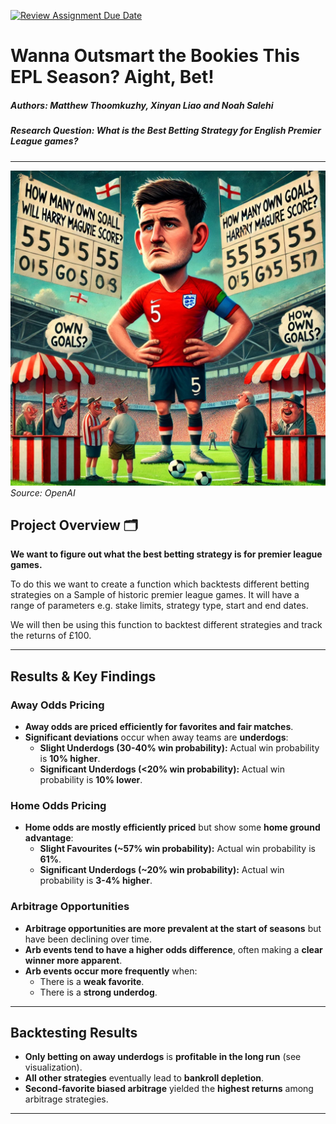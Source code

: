 [![Review Assignment Due Date](https://classroom.github.com/assets/deadline-readme-button-22041afd0340ce965d47ae6ef1cefeee28c7c493a6346c4f15d667ab976d596c.svg)](https://classroom.github.com/a/_SwzfpU1)

# Wanna Outsmart the Bookies This EPL Season? Aight, Bet!

##### **Authors:** Matthew Thoomkuzhy, Xinyan Liao and Noah Salehi
##### **Research Question:** What is the Best Betting Strategy for English Premier League games?
---
![projectimage](harrymaguire.webp)
*Source: OpenAI*

## Project Overview 🗂

**We want to figure out what the best betting strategy is for premier league games.**

To do this we want to create a function which backtests different betting strategies on a Sample of historic premier league games. It will have a range of parameters e.g. stake limits, strategy type, start and end dates. 

We will then be using this function to backtest different strategies and track the returns of £100. 

---

## Results & Key Findings  

### Away Odds Pricing  
- **Away odds are priced efficiently for favorites and fair matches**.  
- **Significant deviations** occur when away teams are **underdogs**:  
  - **Slight Underdogs (30-40% win probability):** Actual win probability is **10% higher**.  
  - **Significant Underdogs (<20% win probability):** Actual win probability is **10% lower**.  

### Home Odds Pricing  
- **Home odds are mostly efficiently priced** but show some **home ground advantage**:  
  - **Slight Favourites (~57% win probability):** Actual win probability is **61%**.  
  - **Significant Underdogs (~20% win probability):** Actual win probability is **3-4% higher**.  

### Arbitrage Opportunities  
- **Arbitrage opportunities are more prevalent at the start of seasons** but have been declining over time.  
- **Arb events tend to have a higher odds difference**, often making a **clear winner more apparent**.  
- **Arb events occur more frequently** when:  
  - There is a **weak favorite**.  
  - There is a **strong underdog**.  

---

## Backtesting Results  

- **Only betting on away underdogs** is **profitable in the long run** (see visualization).  
- **All other strategies** eventually lead to **bankroll depletion**.  
- **Second-favorite biased arbitrage** yielded the **highest returns** among arbitrage strategies.  


---
